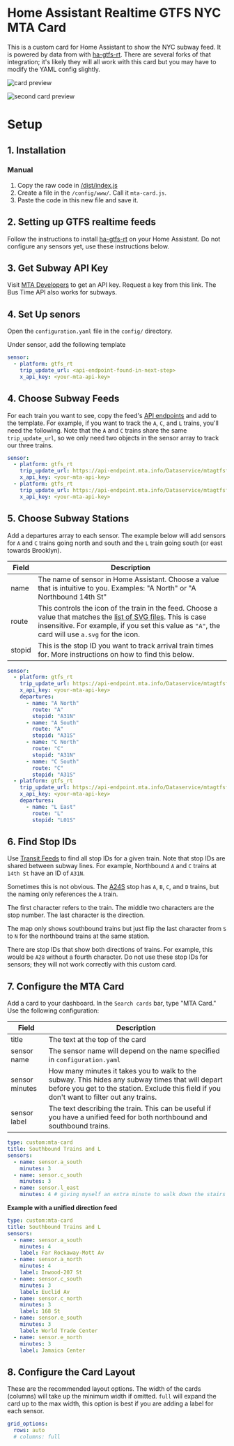 # Home Assistant Realtime GTFS NYC MTA Card

This is a custom card for Home Assistant to show the NYC subway feed. It is powered by data from with [ha-gtfs-rt](https://github.com/zacs/ha-gtfs-rt). There are several forks of that  integration; it's likely they will all work with this card but you may have to modify the YAML config slightly.

![card preview](https://raw.githubusercontent.com/akambale/ha-gtfs-mta-card/refs/heads/main/preview.png)

![second card preview](https://raw.githubusercontent.com/akambale/ha-gtfs-mta-card/refs/heads/main/preview-2.png)


# Setup

## 1. Installation

### Manual

1. Copy the raw code in [/dist/index.js](https://raw.githubusercontent.com/akambale/ha-gtfs-mta-card/refs/heads/main/dist/index.js)
2. Create a file in the `/config/www/`. Call it `mta-card.js`.
3. Paste the code in this new file and save it.


## 2. Setting up GTFS realtime feeds
Follow the instructions to install [ha-gtfs-rt](https://github.com/zacs/ha-gtfs-rt) on your Home Assistant. Do not configure any sensors yet, use these instructions below.

## 3. Get Subway API Key
Visit [MTA Developers](https://bt.mta.info/wiki/Developers/Index) to get an API key. Request a key from this link. The Bus Time API also works for subways.

## 4. Set Up senors
Open the `configuration.yaml` file in the `config/` directory.

Under sensor, add the following template

```yaml
sensor:
  - platform: gtfs_rt
    trip_update_url: <api-endpoint-found-in-next-step>
    x_api_key: <your-mta-api-key>
```


## 4. Choose Subway Feeds
For each train you want to see, copy the feed's [API endpoints](https://api.mta.info/#/subwayRealTimeFeeds) and add to the template. For example, if you want to track the `A`, `C`, and `L` trains, you'll need the following. Note that the `A` and `C` trains share the same `trip_update_url`, so we only need two objects in the sensor array to track our three trains.


```yaml
sensor:
  - platform: gtfs_rt
    trip_update_url: https://api-endpoint.mta.info/Dataservice/mtagtfsfeeds/nyct%2Fgtfs-ace
    x_api_key: <your-mta-api-key>
  - platform: gtfs_rt
    trip_update_url: https://api-endpoint.mta.info/Dataservice/mtagtfsfeeds/nyct%2Fgtfs-l
    x_api_key: <your-mta-api-key>
```

## 5. Choose Subway Stations
Add a departures array to each sensor. The example below will add sensors for `A` and `C` trains going north and south and the `L` train going south (or east towards Brooklyn).

| Field  | Description                                                                                                                                                                                                                                                                         |
| ------ | ----------------------------------------------------------------------------------------------------------------------------------------------------------------------------------------------------------------------------------------------------------------------------------- |
| name   | The name of sensor in Home Assistant. Choose a value that is intuitive to you. Examples: "A North" or "A Northbound 14th St"                                                                                                                                                        |
| route  | This controls the icon of the train in the feed. Choose a value that matches the [list of SVG files](https://github.com/louh/mta-subway-bullets/tree/main/dist/svg). This is case insensitive. For example, if you set this value as `"A"`, the card will use `a.svg` for the icon. |
| stopid | This is the stop ID you want to track arrival train times for. More instructions on how to find this below.                                                                                                                                                                         |

```yaml
sensor:
  - platform: gtfs_rt
    trip_update_url: https://api-endpoint.mta.info/Dataservice/mtagtfsfeeds/nyct%2Fgtfs-ace
    x_api_key: <your-mta-api-key>
    departures:
      - name: "A North"
        route: "A"
        stopid: "A31N"
      - name: "A South"
        route: "A"
        stopid: "A31S"
      - name: "C North"
        route: "C"
        stopid: "A31N"
      - name: "C South"
        route: "C"
        stopid: "A31S"
  - platform: gtfs_rt
    trip_update_url: https://api-endpoint.mta.info/Dataservice/mtagtfsfeeds/nyct%2Fgtfs-l
    x_api_key: <your-mta-api-key>
    departures:
      - name: "L East"
        route: "L"
        stopid: "L01S"
```


## 6. Find Stop IDs
Use [Transit Feeds](https://transitfeeds.com/p/mta/79/latest/routes) to find all stop IDs for a given train. Note that stop IDs are shared between subway lines. For example, Northbound `A` and `C` trains at `14th St` have an ID of `A31N`.

Sometimes this is not obvious. The [A24S](https://transitfeeds.com/p/mta/79/latest/stop/A24S) stop has `A`, `B`, `C`, and `D` trains, but the naming only references the `A` train.

The first character refers to the train. The middle two characters are the stop number. The last character is the direction.

The map only shows southbound trains but just flip the last character from `S` to `N` for the northbound trains at the same station.

There are stop IDs that show both directions of trains. For example, this would be `A28` without a fourth character. Do not use these stop IDs for sensors; they will not work correctly with this custom card.


## 7. Configure the MTA Card
Add a card to your dashboard. In the `Search cards` bar, type "MTA Card." Use the following configuration:

| Field          | Description                                                                                                                                                                                     |
| -------------- | ----------------------------------------------------------------------------------------------------------------------------------------------------------------------------------------------- |
| title          | The text at the top of the card                                                                                                                                                                 |
| sensor name    | The sensor name will depend on the name specified in `configuration.yaml`                                                                                                                       |
| sensor minutes | How many minutes it takes you to walk to the subway. This hides any subway times that will depart before you get to the station. Exclude this field if you don't want to filter out any trains. |
| sensor label   | The text describing the train. This can be useful if you have a unified feed for both northbound and southbound trains.                                                                         |

```yaml
type: custom:mta-card
title: Southbound Trains and L
sensors:
  - name: sensor.a_south
    minutes: 3
  - name: sensor.c_south
    minutes: 3
  - name: sensor.l_east
    minutes: 4 # giving myself an extra minute to walk down the stairs to the L platform 
```


**Example with a unified direction feed**
```yaml
type: custom:mta-card
title: Southbound Trains and L
sensors:
  - name: sensor.a_south
    minutes: 4
    label: Far Rockaway-Mott Av
  - name: sensor.a_north
    minutes: 4
    label: Inwood-207 St
  - name: sensor.c_south
    minutes: 3
    label: Euclid Av
  - name: sensor.c_north
    minutes: 3
    label: 168 St
  - name: sensor.e_south
    minutes: 3
    label: World Trade Center
  - name: sensor.e_north
    minutes: 3
    label: Jamaica Center
```

## 8. Configure the Card Layout
These are the recommended layout options. The width of the cards (columns) will take up the minimum width if omitted. `full` will expand the card up to the max width, this option is best if you are adding a label for each sensor.

```yaml
grid_options:
  rows: auto
  # columns: full
```



